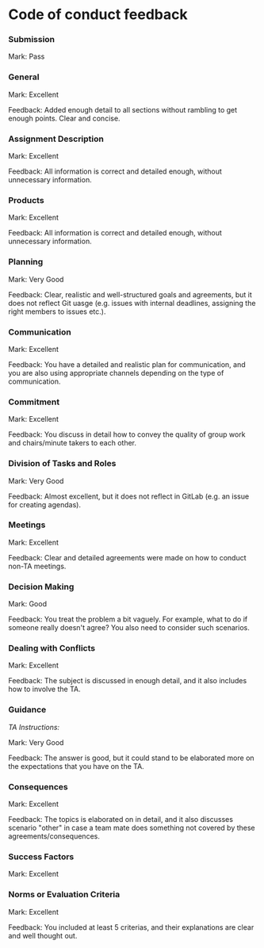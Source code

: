 # Code of conduct feedback

### Submission

Mark: Pass

### General

Mark: Excellent

Feedback: Added enough detail to all sections without rambling to get enough points. Clear and concise.


### Assignment Description

Mark: Excellent

Feedback: All information is correct and detailed enough, without unnecessary information.

### Products

Mark: Excellent

Feedback: All information is correct and detailed enough, without unnecessary information.

### Planning

Mark: Very Good

Feedback: Clear, realistic and well-structured goals and agreements, but it does not reflect Git uasge (e.g. issues with internal deadlines, assigning the right members to issues etc.).

### Communication

Mark: Excellent

Feedback: You have a detailed and realistic plan for communication, and you are also using appropriate channels depending on the type of communication.


### Commitment

Mark: Excellent

Feedback: You discuss in detail how to convey the quality of group work and chairs/minute takers to each other.


### Division of Tasks and Roles
 
Mark: Very Good

Feedback: Almost excellent, but it does not reflect in GitLab (e.g. an issue for creating agendas).

### Meetings
  
Mark: Excellent

Feedback: Clear and detailed agreements were made on how to conduct non-TA meetings. 

### Decision Making
 
Mark: Good

Feedback: You treat the problem a bit vaguely. For example, what to do if someone really doesn't agree? You also need to consider such scenarios. 

### Dealing with Conflicts
 
Mark: Excellent

Feedback: The subject is discussed in enough detail, and it also includes how to involve the TA.

### Guidance

*TA Instructions:*

Mark: Very Good

Feedback: The answer is good, but it could stand to be elaborated more on the expectations that you have on the TA.

### Consequences
  
Mark: Excellent

Feedback: The topics is elaborated on in detail, and it also discusses scenario "other" in case a team mate does something not covered by these agreements/consequences.

### Success Factors
  
Mark: Excellent

### Norms or Evaluation Criteria
 
Mark: Excellent

Feedback: You included at least 5 criterias, and their explanations are clear and well thought out.


